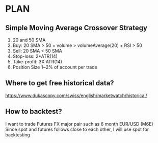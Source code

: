 # PLAN

## Simple Moving Average Crossover Strategy

1. 20 and 50 SMA
2. Buy: 20 SMA > 50 + volume > volumeAverage(20) + RSI > 50   
3. Sell: 20 SMA < 50 SMA 
4. Stop-loss: 2*ATR(14)
5. Take-profit: 3X ATR(14)
5. Position Size 1~2% of account per trade

## Where to get free historical data?

https://www.dukascopy.com/swiss/english/marketwatch/historical/

## How to backtest?

I want to trade Futures FX major pair such as 6 month EUR/USD (M6E)
Since spot and futures follows close to each other, I will use spot for backtesting